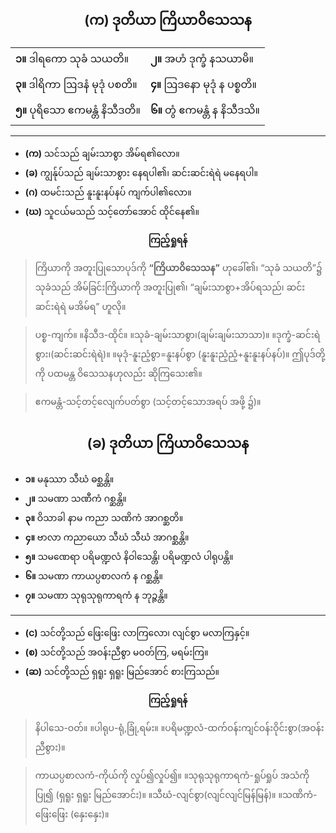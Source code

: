 ## <center>(က) ဒုတိယာ ကြိယာဝိသေသန</center>
|  |  |
| - | - |
|**၁။** ဒါရကော သုခံ သယတိ။|**၂။** အဟံ ဒုက္ခံ နသယာမိ။|
|**၃။** ဒါရိကာ ဩဒနံ မုဒုံ ပစတိ။|**၄။** ဩဒနော မုဒုံ န ပစ္စတိ။|
|**၅။** ပုရိသော ဧကမန္တံ နိသီဒတိ။|**၆။** တွံ ဧကမန္တံ န နိသီဒသိ။|
---
- **(က)** သင်သည် ချမ်းသာစွာ အိမ်ရ၏လော။
- **(ခ)** ကျွန်ုပ်သည် ချမ်းသာစွား နေရပါ၏၊ ဆင်းဆင်းရဲရဲ မနေရပါ။
- **(ဂ)** ထမင်းသည် နူးနူးနပ်နပ် ကျက်ပါ၏လော။
- **(ဃ)** သူငယ်မသည် သင့်တော်အောင် ထိုင်နေ၏။

**<center>ကြည့်ရှုရန်</center>**
>ကြိယာကို အတူးပြုသောပုဒ်ကို **“ကြိယာဝိသေသန”** ဟုခေါ်၏၊ “သုခံ သယတိ”၌ သုခံသည် အိမ်ခြင်းကြိယာကို အတူးပြု၏၊ “ချမ်းသာစွာ+အိပ်ရသည်၊ ဆင်းဆင်းရဲရဲ မအိမ်ရ” ဟူလို။

>ပစ္စ-ကျက်။ ။နိသီဒ-ထိုင်။ ။သုခံ-ချမ်းသာစွာ၊(ချမ်းချမ်းသာသာ)။ ။ဒုက္ခံ-ဆင်းရဲစွား၊(ဆင်းဆင်းရဲရဲ)။ ။မုဒုံ-နူးညံ့စွာ=နူးနပ်စွာ (နူးနူးညံ့ညံ့+နူးနူးနပ်နပ်)။ ဤပုဒ်တို့ကို ပထမန္တ ဝိသေသနဟုလည်း ဆိုကြသေး၏။

>ဧကမန္တံ-သင့်တင့်လျေက်ပတ်စွာ (သင့်တင့်သောအရပ် အဖို့ ၌)။

## <center>(ခ) ဒုတိယာ ကြိယာဝိသေသန</center>
- **၁။** မနုဿာ သီဃံ ဓစ္ဆန္တိ။ 
- **၂။** သမဏာ သဏီကံ ဂစ္ဆန္တိ။ 
- **၃။** ဝိသာခါ နာမ ကညာ သဏိကံ အာဂစ္ဆတိ။ 
- **၄။** ဗာလာ ကညာယော သီဃံ သီဃံ အာဂစ္ဆန္တိ။
- **၅။** သမဏေရာ ပရိမဏ္ဍလံ နိဝါသေန္တိ၊ ပရိမဏ္ဍလံ ပါရုပန္တိ။
- **၆။** သမဏာ ကာယပ္ပစာလကံ န ဂစ္ဆန္တိ။ 
- **၇။** သမဏာ သုရုသုရုကာရကံ န ဘုဉ္ဇန္တိ။

---

- **(င)** သင်တို့သည် ဖြေးဖြေး လာကြလော၊ လျင်စွာ မလာကြနှင့်။
- **(စ)** သင်တို့သည် အဝန်းညီစွာ မဝတ်ကြ, မရမ်းကြ။
- **(ဆ)** သင်တို့သည် ရှရူး ရှရူး မြည်အောင် စားကြသည်။

**<center>ကြည့်ရှုရန်</center>**
>နိပါသေ-ဝတ်။ ။ပါရုပ-ရုံ,ခြုံ,ရမ်း။ ။ပရိမဏ္ဍလံ-ထက်ဝန်းကျင်ဝန်းဝိုင်းစွာ(အဝန်းညီစွား)။

>ကာယပ္ပစာလကံ-ကိုယ်ကို လှုပ်၍လှုပ်၍။ ။သုရုသုရုကာရကံ-ရှုပ်ရှုပ် အသံကိုပြု၍ (ရှရူး ရှရူး မြည်အောင်း)။ ။သီဃံ-လျင်စွာ(လျင်လျင်မြန်မြန်)။ ။သဏိကံ-ဖြေးဖြေး (နှေးနှေး)။